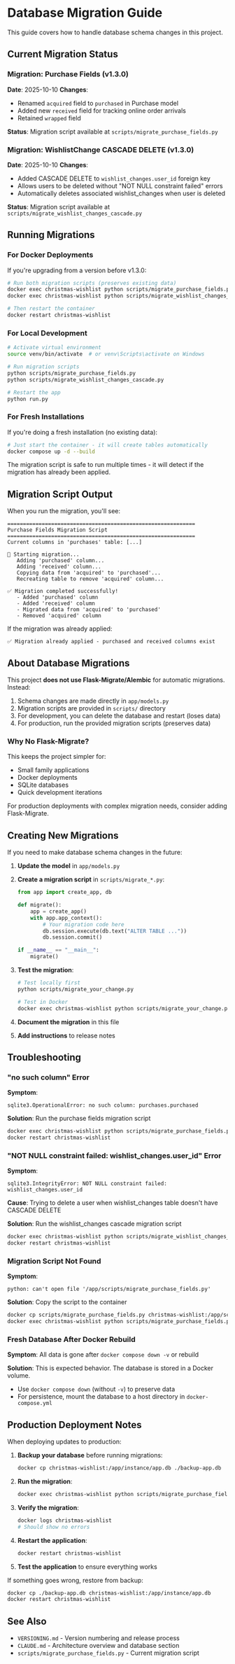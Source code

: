 # Database Migration Guide

This guide covers how to handle database schema changes in this project.

## Current Migration Status

### Migration: Purchase Fields (v1.3.0)

**Date**: 2025-10-10
**Changes**:
- Renamed `acquired` field to `purchased` in Purchase model
- Added new `received` field for tracking online order arrivals
- Retained `wrapped` field

**Status**: Migration script available at `scripts/migrate_purchase_fields.py`

### Migration: WishlistChange CASCADE DELETE (v1.3.0)

**Date**: 2025-10-10
**Changes**:
- Added CASCADE DELETE to `wishlist_changes.user_id` foreign key
- Allows users to be deleted without "NOT NULL constraint failed" errors
- Automatically deletes associated wishlist_changes when user is deleted

**Status**: Migration script available at `scripts/migrate_wishlist_changes_cascade.py`

## Running Migrations

### For Docker Deployments

If you're upgrading from a version before v1.3.0:

```bash
# Run both migration scripts (preserves existing data)
docker exec christmas-wishlist python scripts/migrate_purchase_fields.py
docker exec christmas-wishlist python scripts/migrate_wishlist_changes_cascade.py

# Then restart the container
docker restart christmas-wishlist
```

### For Local Development

```bash
# Activate virtual environment
source venv/bin/activate  # or venv\Scripts\activate on Windows

# Run migration scripts
python scripts/migrate_purchase_fields.py
python scripts/migrate_wishlist_changes_cascade.py

# Restart the app
python run.py
```

### For Fresh Installations

If you're doing a fresh installation (no existing data):

```bash
# Just start the container - it will create tables automatically
docker compose up -d --build
```

The migration script is safe to run multiple times - it will detect if the migration has already been applied.

## Migration Script Output

When you run the migration, you'll see:

```
============================================================
Purchase Fields Migration Script
============================================================
Current columns in 'purchases' table: [...]

🔄 Starting migration...
   Adding 'purchased' column...
   Adding 'received' column...
   Copying data from 'acquired' to 'purchased'...
   Recreating table to remove 'acquired' column...

✅ Migration completed successfully!
   - Added 'purchased' column
   - Added 'received' column
   - Migrated data from 'acquired' to 'purchased'
   - Removed 'acquired' column
```

If the migration was already applied:
```
✅ Migration already applied - purchased and received columns exist
```

## About Database Migrations

This project **does not use Flask-Migrate/Alembic** for automatic migrations. Instead:

1. Schema changes are made directly in `app/models.py`
2. Migration scripts are provided in `scripts/` directory
3. For development, you can delete the database and restart (loses data)
4. For production, run the provided migration scripts (preserves data)

### Why No Flask-Migrate?

This keeps the project simpler for:
- Small family applications
- Docker deployments
- SQLite databases
- Quick development iterations

For production deployments with complex migration needs, consider adding Flask-Migrate.

## Creating New Migrations

If you need to make database schema changes in the future:

1. **Update the model** in `app/models.py`

2. **Create a migration script** in `scripts/migrate_*.py`:
   ```python
   from app import create_app, db

   def migrate():
       app = create_app()
       with app.app_context():
           # Your migration code here
           db.session.execute(db.text("ALTER TABLE ..."))
           db.session.commit()

   if __name__ == "__main__":
       migrate()
   ```

3. **Test the migration**:
   ```bash
   # Test locally first
   python scripts/migrate_your_change.py

   # Test in Docker
   docker exec christmas-wishlist python scripts/migrate_your_change.py
   ```

4. **Document the migration** in this file

5. **Add instructions** to release notes

## Troubleshooting

### "no such column" Error

**Symptom**:
```
sqlite3.OperationalError: no such column: purchases.purchased
```

**Solution**: Run the purchase fields migration script
```bash
docker exec christmas-wishlist python scripts/migrate_purchase_fields.py
docker restart christmas-wishlist
```

### "NOT NULL constraint failed: wishlist_changes.user_id" Error

**Symptom**:
```
sqlite3.IntegrityError: NOT NULL constraint failed: wishlist_changes.user_id
```

**Cause**: Trying to delete a user when wishlist_changes table doesn't have CASCADE DELETE

**Solution**: Run the wishlist_changes cascade migration script
```bash
docker exec christmas-wishlist python scripts/migrate_wishlist_changes_cascade.py
docker restart christmas-wishlist
```

### Migration Script Not Found

**Symptom**:
```
python: can't open file '/app/scripts/migrate_purchase_fields.py'
```

**Solution**: Copy the script to the container
```bash
docker cp scripts/migrate_purchase_fields.py christmas-wishlist:/app/scripts/
docker exec christmas-wishlist python scripts/migrate_purchase_fields.py
```

### Fresh Database After Docker Rebuild

**Symptom**: All data is gone after `docker compose down -v` or rebuild

**Solution**: This is expected behavior. The database is stored in a Docker volume.
- Use `docker compose down` (without `-v`) to preserve data
- For persistence, mount the database to a host directory in `docker-compose.yml`

## Production Deployment Notes

When deploying updates to production:

1. **Backup your database** before running migrations:
   ```bash
   docker cp christmas-wishlist:/app/instance/app.db ./backup-app.db
   ```

2. **Run the migration**:
   ```bash
   docker exec christmas-wishlist python scripts/migrate_purchase_fields.py
   ```

3. **Verify the migration**:
   ```bash
   docker logs christmas-wishlist
   # Should show no errors
   ```

4. **Restart the application**:
   ```bash
   docker restart christmas-wishlist
   ```

5. **Test the application** to ensure everything works

If something goes wrong, restore from backup:
```bash
docker cp ./backup-app.db christmas-wishlist:/app/instance/app.db
docker restart christmas-wishlist
```

## See Also

- `VERSIONING.md` - Version numbering and release process
- `CLAUDE.md` - Architecture overview and database section
- `scripts/migrate_purchase_fields.py` - Current migration script
